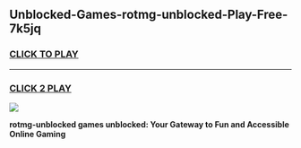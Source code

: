 
## Unblocked-Games-rotmg-unblocked-Play-Free-7k5jq
<h3>
<a href="https://premium76.site?title=rotmg-unblocked&ref=18A1">CLICK TO PLAY</a></h3>
<hr>

<h3>
<a href="https://premium76.site?title=rotmg-unblocked&ref=18A1">CLICK 2 PLAY</a>
  
</h3>

<a href="https://premium76.site?title=rotmg-unblocked&ref=18A1"><img src="https://clearcache.store/games.png"></a>


**rotmg-unblocked games unblocked: Your Gateway to Fun and Accessible Online Gaming**
